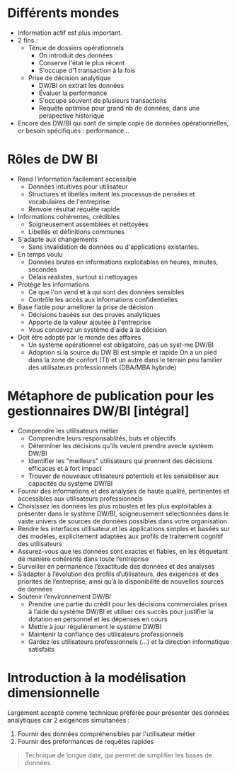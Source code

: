 # Différents mondes
* Information actif est plus important.
* 2 fins :
  - Tenue de dossiers opérationnels
    - On introduit des données
    - Conserve l'état le plus récent
    - S'occupe d'1 transaction à la fois
  - Prise de décision analytique
    - DW/BI on extrait les données
    - Évaluer la performance
    - S'occupe souvent de plusieurs transactions
    - Requête optimisé pour grand nb de données, dans une perspective historique				
* Encore des DW/BI qui sont de simple copie de données opérationnelles, or besoin spécifiques : performance…
# Rôles de DW BI
- Rend l'information facilement accessible
  - Données intuitives pour utilisateur
  - Structures et libellés imitent les processus de pensées et vocabulaires de l'entreprise
  - Renvoie résultat requête rapide
- Informations cohérentes, crédibles
  - Soigneusement assemblées et nettoyées
  - Libellés et définitions communes
- S'adapte aux changements
  - Sans invalidation de données ou d'applications existantes.
- En temps voulu
  - Données brutes en informations exploitables en heures, minutes, secondes
  - Délais réalistes, surtout si nettoyages
- Protège les informations
  - Ce que l'on vend et à qui sont des données sensibles
  - Contrôle les accès aux informations confidentielles
- Base fiable pour améliorer la prise de décision
  - Décisions basées sur des pruves analytiques
  - Apporte de la valeur ajoutée à l'entreprise
  - Vous concevez un système d'aide à la décision
- Doit être adopté par le monde des affaires
  - Un système opérationnel est obligatoire, pas un syst-me DW/BI
  - Adoption si la source du DW BI est simple et rapide
  On a un pied dans la zone de confort (TI) et un autre dans le terrain peu familier des utilisateurs professionnels (DBA/MBA hybride)
# Métaphore de publication pour les gestionnaires DW/BI [intégral]
- Comprendre les utilisateurs métier
  - Comprendre leurs responsablités, buts et objectifs
  - Déterminer les décisions qu'ils veulent prendre avecle systèem DW/BI
  - Identifier les "meilleurs" utilisateurs qui prennent des décisions efficaces et à fort impact
  - Trouver de nouveaux utilisateurs potentiels et les sensibiliser aux capacités du système DW/BI
-  Fournir des informations et des analyses de haute qualité, pertinentes et accessibles aux utilisateurs professionnels 
  - Choisissez les données les plus robustes et les plus exploitables à présenter dans le système DW/BI, soigneusement sélectionnées dans le vaste univers de sources de données possibles dans votre organisation. 
  - Rendre les interfaces utilisateur et les applications simples et basées sur des modèles, explicitement adaptées aux profils de traitement cognitif des utilisateurs
  - Assurez-vous que les données sont exactes et fiables, en les étiquetant de manière cohérente dans toute l’entreprise
  - Surveiller en permanence l’exactitude des données et des analyses
  - S’adapter à l’évolution des profils d’utilisateurs, des exigences et des priorités de l’entreprise, ainsi qu’à la disponibilité de nouvelles sources de données
- Soutenir l’environnement DW/BI
  - Prendre une partie du crédit pour les décisions commerciales prises à l’aide du système DW/BI et utiliser ces succès pour justifier la dotation en personnel et les dépenses en cours
  - Mettre à jour régulièrement le système DW/BI
  - Maintenir la confiance des utilisateurs professionnels
  - Gardez les utilisateurs professionnels (...) et la direction informatique satisfaits
# Introduction à la modélisation dimensionnelle 
Largement accepté comme technique préférée pour présenter des données analytiques car 2 exigences simultanées :
1. Fournir des données compréhensibles par l'utilisateur métier
1. Fournir des preformances de requêtes rapides
> Technique de longue date, qui permet de simplifier les bases de données.